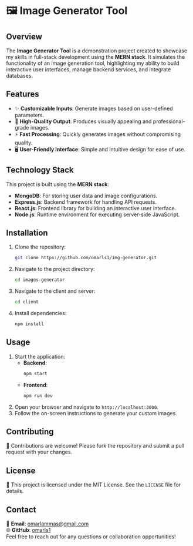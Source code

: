 # 🖼️ Image Generator Tool

## Overview

The **Image Generator Tool** is a demonstration project created to showcase my skills in full-stack development using the **MERN stack**. It simulates the functionality of an image generation tool, highlighting my ability to build interactive user interfaces, manage backend services, and integrate databases.

## Features

- ✨ **Customizable Inputs**: Generate images based on user-defined parameters.
- 🌟 **High-Quality Output**: Produces visually appealing and professional-grade images.
- ⚡ **Fast Processing**: Quickly generates images without compromising quality.
- 🖥️ **User-Friendly Interface**: Simple and intuitive design for ease of use.

## Technology Stack

This project is built using the **MERN stack**:

- **MongoDB**: For storing user data and image configurations.
- **Express.js**: Backend framework for handling API requests.
- **React.js**: Frontend library for building an interactive user interface.
- **Node.js**: Runtime environment for executing server-side JavaScript.

## Installation

1. Clone the repository:
   ```bash
   git clone https://github.com/omarls1/img-generator.git
   ```
2. Navigate to the project directory:
   ```bash
   cd images-generator
   ```
3. Navigate to the client and server:
   ```bash
   cd client
   ```
4. Install dependencies:
   ```bash
   npm install
   ```

## Usage

1. Start the application:
   - **Backend**:
     ```bash
     npm start
     ```
   - **Frontend**:
     ```bash
     npm run dev
     ```
2. Open your browser and navigate to `http://localhost:3000`.
3. Follow the on-screen instructions to generate your custom images.

## Contributing

🤝 Contributions are welcome! Please fork the repository and submit a pull request with your changes.

## License

📜 This project is licensed under the MIT License. See the `LICENSE` file for details.

## Contact

📧 **Email**: omarlammas@gmail.com  
🌐 **GitHub**: [omarls1](https://github.com/omarls1)  
Feel free to reach out for any questions or collaboration opportunities!

